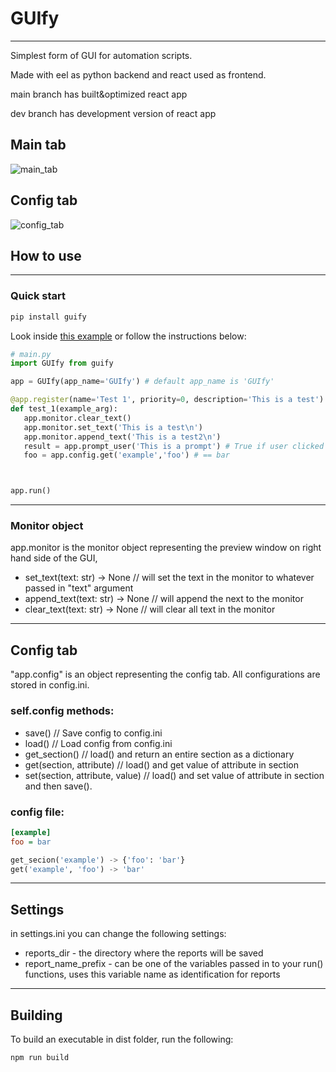 # GUIfy

---

Simplest form of GUI for automation scripts.

Made with eel as python backend and react used as frontend.

main branch has built&optimized react app

dev branch has development version of react app

## Main tab

![main_tab](main_tab.png)

## Config tab

![config_tab](config_tab.png)

## How to use

---

### Quick start

```bash
pip install guify
```

Look inside [this example](docs/example.py) or follow the instructions below:

```py
# main.py
import GUIfy from guify

app = GUIfy(app_name='GUIfy') # default app_name is 'GUIfy'

@app.register(name='Test 1', priority=0, description='This is a test')
def test_1(example_arg):
   app.monitor.clear_text()
   app.monitor.set_text('This is a test\n')
   app.monitor.append_text('This is a test2\n')
   result = app.prompt_user('This is a prompt') # True if user clicked OK, False if user clicked Cancel
   foo = app.config.get('example','foo') # == bar



app.run()

```

---

### Monitor object

app.monitor is the monitor object representing the preview window on right hand side of the GUI,

- set_text(text: str) -> None // will set the text in the monitor to whatever passed in "text" argument
- append_text(text: str) -> None // will append the next to the monitor
- clear_text(text: str) -> None // will clear all text in the monitor

---

## Config tab

"app.config" is an object representing the config tab.
All configurations are stored in config.ini.

### self.config methods:

- save() // Save config to config.ini
- load() // Load config from config.ini
- get_section() // load() and return an entire section as a dictionary
- get(section, attribute) // load() and get value of attribute in section
- set(section, attribute, value) // load() and set value of attribute in section and then save().

### config file:

```ini
[example]
foo = bar
```

```py
get_secion('example') -> {'foo': 'bar'}
get('example', 'foo') -> 'bar'
```

---

## Settings

in settings.ini you can change the following settings:

- reports_dir - the directory where the reports will be saved
- report_name_prefix - can be one of the variables passed in to your run() functions, uses this variable name as identification for reports

---

## Building

To build an executable in dist folder, run the following:

`npm run build`
